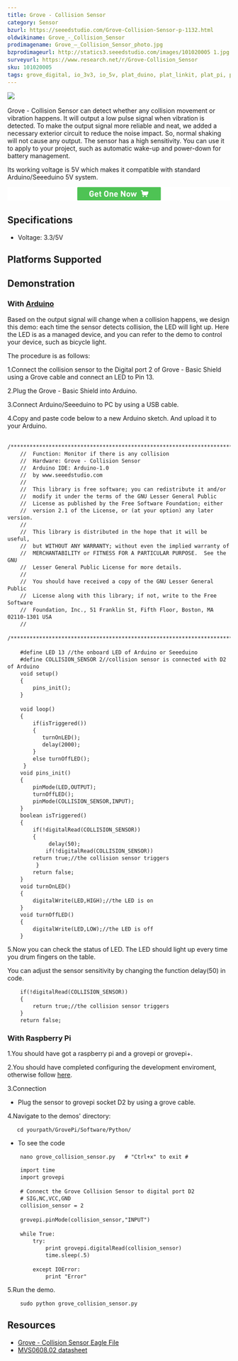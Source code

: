 ```yaml
---
title: Grove - Collision Sensor
category: Sensor
bzurl: https://seeedstudio.com/Grove-Collision-Sensor-p-1132.html
oldwikiname: Grove_-_Collision_Sensor
prodimagename: Grove_–_Collision_Sensor_photo.jpg
bzprodimageurl: http://statics3.seeedstudio.com/images/101020005 1.jpg
surveyurl: https://www.research.net/r/Grove-Collision_Sensor
sku: 101020005
tags: grove_digital, io_3v3, io_5v, plat_duino, plat_linkit, plat_pi, plat_bbg
---
```


![](https://raw.githubusercontent.com/SeeedDocument/Grove-Collision_Sensor/master/img/Grove_–_Collision_Sensor_photo.jpg)

Grove - Collision Sensor can detect whether any collision movement or vibration happens. It will output a low pulse signal when vibration is detected. To make the output signal more reliable and neat, we added a necessary exterior circuit to reduce the noise impact. So, normal shaking will not cause any output. The sensor has a high sensitivity. You can use it to apply to your project, such as automatic wake-up and power-down for battery management.

Its working voltage is 5V which makes it compatible with standard Arduino/Seeeduino 5V system.

[![](https://raw.githubusercontent.com/SeeedDocument/common/master/Get_One_Now_Banner.png)](http://www.seeedstudio.com/Grove-Collision-Sensor-p-1132.html)

Specifications
-------------

-   Voltage: 3.3/5V

Platforms Supported
-------------------

Demonstration
-------------

### With [Arduino](/Arduino "Arduino")

Based on the output signal will change when a collision happens, we design this demo: each time the sensor detects collision, the LED will light up. Here the LED is as a managed device, and you can refer to the demo to control your device, such as bicycle light.

The procedure is as follows:

1.Connect the collision sensor to the Digital port 2 of Grove - Basic Shield using a Grove cable and connect an LED to Pin 13.

2.Plug the Grove - Basic Shield into Arduino.

3.Connect Arduino/Seeeduino to PC by using a USB cable.

4.Copy and paste code below to a new Arduino sketch. And upload it to your Arduino.

```
    /****************************************************************************/  
    //  Function: Monitor if there is any collision
    //  Hardware: Grove - Collision Sensor
    //  Arduino IDE: Arduino-1.0
    //  by www.seeedstudio.com
    //
    //  This library is free software; you can redistribute it and/or
    //  modify it under the terms of the GNU Lesser General Public
    //  License as published by the Free Software Foundation; either
    //  version 2.1 of the License, or (at your option) any later version.
    //
    //  This library is distributed in the hope that it will be useful,
    //  but WITHOUT ANY WARRANTY; without even the implied warranty of
    //  MERCHANTABILITY or FITNESS FOR A PARTICULAR PURPOSE.  See the GNU
    //  Lesser General Public License for more details.
    //
    //  You should have received a copy of the GNU Lesser General Public
    //  License along with this library; if not, write to the Free Software
    //  Foundation, Inc., 51 Franklin St, Fifth Floor, Boston, MA 02110-1301 USA
    //
    /*******************************************************************************/ 

    #define LED 13 //the onboard LED of Arduino or Seeeduino
    #define COLLISION_SENSOR 2//collision sensor is connected with D2 of Arduino
    void setup()
    {
        pins_init();
    }

    void loop()
    {
        if(isTriggered())
        {
           turnOnLED();
           delay(2000);
        }
        else turnOffLED();
     }
    void pins_init()
    {
        pinMode(LED,OUTPUT);
        turnOffLED();
        pinMode(COLLISION_SENSOR,INPUT);
    }
    boolean isTriggered()
    {
        if(!digitalRead(COLLISION_SENSOR))
        {
             delay(50);  
            if(!digitalRead(COLLISION_SENSOR))
        return true;//the collision sensor triggers
         }
        return false;
    }
    void turnOnLED()
    {
        digitalWrite(LED,HIGH);//the LED is on
    }
    void turnOffLED()
    {
        digitalWrite(LED,LOW);//the LED is off
    }
```

5.Now you can check the status of LED. The LED should light up every time you drum fingers on the table.

You can adjust the sensor sensitivity by changing the function delay(50) in code.

```
    if(!digitalRead(COLLISION_SENSOR))
    {
        return true;//the collision sensor triggers
    }
    return false;
```
### With Raspberry Pi

1.You should have got a raspberry pi and a grovepi or grovepi+.

2.You should have completed configuring the development enviroment, otherwise follow [here](/GrovePiPlus).

3.Connection

-   Plug the sensor to grovepi socket D2 by using a grove cable.

4.Navigate to the demos' directory:

       cd yourpath/GrovePi/Software/Python/

-   To see the code

```
    nano grove_collision_sensor.py   # "Ctrl+x" to exit #
```
```
    import time
    import grovepi

    # Connect the Grove Collision Sensor to digital port D2
    # SIG,NC,VCC,GND
    collision_sensor = 2

    grovepi.pinMode(collision_sensor,"INPUT")

    while True:
        try:
            print grovepi.digitalRead(collision_sensor)
            time.sleep(.5)

        except IOError:
            print "Error"
```

5.Run the demo.
```
    sudo python grove_collision_sensor.py
```

Resources
---------

-   [Grove - Collision Sensor Eagle File](https://raw.githubusercontent.com/SeeedDocument/Grove-Collision_Sensor/master/res/Grove-Collision_Sensor_eagle_file.zip)
-   [MVS0608.02 datasheet](https://raw.githubusercontent.com/SeeedDocument/Grove-Collision_Sensor/master/res/DataSheet-MVS0608_02-v2_1.pdf)

<!-- This Markdown file was created from http://www.seeedstudio.com/wiki/Grove_-_Collision_Sensor -->
